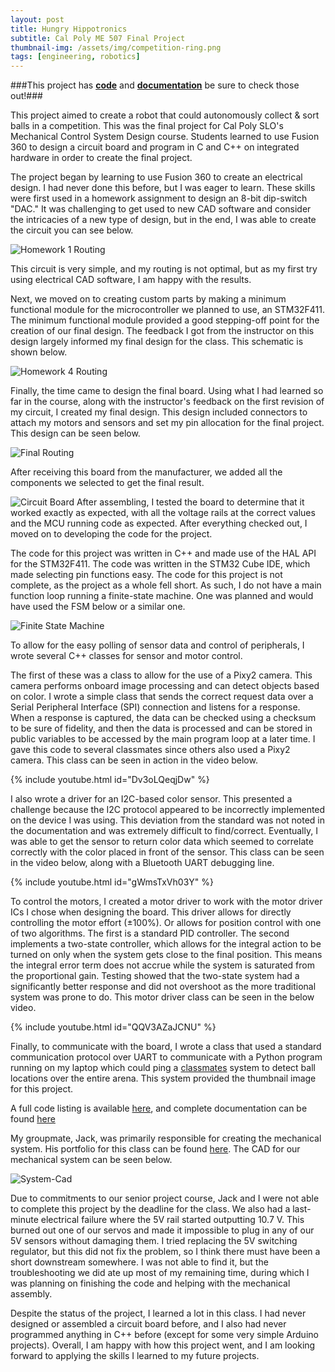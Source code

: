 ```yaml
---
layout: post
title: Hungry Hippotronics
subtitle: Cal Poly ME 507 Final Project
thumbnail-img: /assets/img/competition-ring.png
tags: [engineering, robotics]
---
```

###This project has [**code**][code] and [**documentation**][docs] be sure to check those out!###

This project aimed to create a robot that could autonomously collect & sort balls in a competition. This was the final project for Cal Poly SLO's Mechanical Control System Design course. Students learned to use Fusion 360 to design a circuit board and program in C and C++ on integrated hardware in order to create the final project. 

The project began by learning to use Fusion 360 to create an electrical design. I had never done this before, but I was eager to learn. These skills were first used in a homework assignment to design an 8-bit dip-switch "DAC." It was challenging to get used to new CAD software and consider the intricacies of a new type of design, but in the end, I was able to create the circuit you can see below.

![Homework 1 Routing][Homework 1 image]

This circuit is very simple, and my routing is not optimal, but as my first try using electrical CAD software, I am happy with the results.

Next, we moved on to creating custom parts by making a minimum functional module for the microcontroller we planned to use, an STM32F411. The minimum functional module provided a good stepping-off point for the creation of our final design. The feedback I got from the instructor on this design largely informed my final design for the class. This schematic is shown below.

![Homework 4 Routing][Homework 4 image]

Finally, the time came to design the final board. Using what I had learned so far in the course, along with the instructor's feedback on the first revision of my circuit, I created my final design. This design included connectors to attach my motors and sensors and set my pin allocation for the final project. This design can be seen below.

![Final Routing][Final Schematic]

After receiving this board from the manufacturer, we added all the components we selected to get the final result.

![Circuit Board][Board Image]
After assembling, I tested the board to determine that it worked exactly as expected, with all the voltage rails at the correct values and the MCU running code as expected. After everything checked out, I moved on to developing the code for the project.

The code for this project was written in C++ and made use of the HAL API for the STM32F411. The code was written in the STM32 Cube IDE, which made selecting pin functions easy. The code for this project is not complete, as the project as a whole fell short. As such, I do not have a main function loop running a finite-state machine. One was planned and would have used the FSM below or a similar one.

![Finite State Machine][fsm]

To allow for the easy polling of sensor data and control of peripherals, I wrote several C++ classes for sensor and motor control. 

The first of these was a class to allow for the use of a Pixy2 camera. This camera performs onboard image processing and can detect objects based on color. I wrote a simple class that sends the correct request data over a Serial Peripheral Interface (SPI) connection and listens for a response. When a response is captured, the data can be checked using a checksum to be sure of fidelity, and then the data is processed and can be stored in public variables to be accessed by the main program loop at a later time. I gave this code to several classmates since others also used a Pixy2 camera. This class can be seen in action in the video below.

{% include youtube.html id="Dv3oLQeqjDw" %}

I also wrote a driver for an I2C-based color sensor. This presented a challenge because the I2C protocol appeared to be incorrectly implemented on the device I was using. This deviation from the standard was not noted in the documentation and was extremely difficult to find/correct. Eventually, I was able to get the sensor to return color data which seemed to correlate correctly with the color placed in front of the sensor. This class can be seen in the video below, along with a Bluetooth UART debugging line.

{% include youtube.html id="gWmsTxVh03Y" %}

To control the motors, I created a motor driver to work with the motor driver ICs I chose when designing the board. This driver allows for directly controlling the motor effort (±100%). Or allows for position control with one of two algorithms. The first is a standard PID controller. The second implements a two-state controller, which allows for the integral action to be turned on only when the system gets close to the final position. This means the integral error term does not accrue while the system is saturated from the proportional gain. Testing showed that the two-state system had a significantly better response and did not overshoot as the more traditional system was prone to do. This motor driver class can be seen in the below video.

{% include youtube.html id="QQV3AZaJCNU" %}

Finally, to communicate with the board, I wrote a class that used a standard communication protocol over UART to communicate with a Python program running on my laptop which could ping a [classmates][nathanurl] system to detect ball locations over the entire arena. This system provided the thumbnail image for this project.

A full code listing is available [here][code], and complete documentation can be found [here][docs]

My groupmate, Jack,  was primarily responsible for creating the mechanical system. His portfolio for this class can be found [here][jackurl]. The CAD for our mechanical system can be seen below.

![System-Cad][CAD]

Due to commitments to our senior project course, Jack and I were not able to complete this project by the deadline for the class. We also had a last-minute electrical failure where the 5V rail started outputting 10.7 V. This burned out one of our servos and made it impossible to plug in any of our 5V sensors without damaging them. I tried replacing the 5V switching regulator, but this did not fix the problem, so I think there must have been a short downstream somewhere. I was not able to find it, but the troubleshooting we did ate up most of my remaining time, during which I was planning on finishing the code and helping with the mechanical assembly. 

Despite the status of the project, I learned a lot in this class. I had never designed or assembled a circuit board before, and I also had never programmed anything in C++ before (except for some very simple Arduino projects). Overall, I am happy with how this project went, and I am looking forward to applying the skills I learned to my future projects.








[Homework 1 image]: /assets/img/Homework-1-Schematic.png
[Homework 4 image]: /assets/img/Homework-4-Schematic.png
[Final Schematic]: /assets/img/Final-Board-Schematic.png
[Board Image]: /assets/img/circuit-board.jpg
[fsm]: /assets/img/fsm.png
[CAD]: /assets/img/CAD.png
[nathanurl]: www.google.com
[jackurl]:  www.google.com
[code]: https://github.com/Reesverleur/Reesverleur.github.io/tree/master/ME_507_code/Final-Project-V1
[docs]: /ME_507_code/Final-Project-V1/Core/docs/html/index.html

